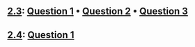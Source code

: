 ## [2.3](#section-23-question-1): [Question 1](#section-23-question-1) • [Question 2](#section-23-question-2) • [Question 3](#section-23-question-3)

## [2.4](#section-24-question-1): [Question 1](#section-24-question-1)
